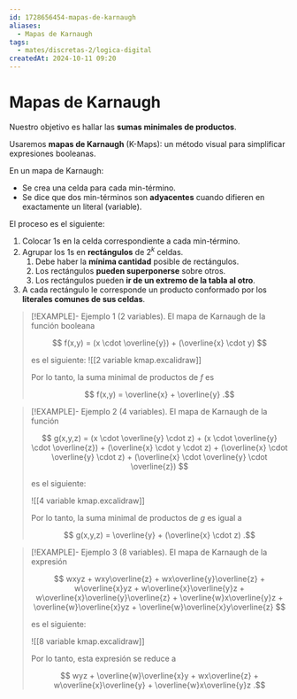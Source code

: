 ```yaml
---
id: 1728656454-mapas-de-karnaugh
aliases:
  - Mapas de Karnaugh
tags:
  - mates/discretas-2/logica-digital
createdAt: 2024-10-11 09:20
---
```


# Mapas de Karnaugh

Nuestro objetivo es hallar las **sumas minimales de productos**.

Usaremos **mapas de Karnaugh** (K-Maps): un método visual para simplificar expresiones booleanas.

En un mapa de Karnaugh:

- Se crea una celda para cada min-término.
- Se dice que dos min-términos son **adyacentes** cuando difieren en exactamente un literal (variable).

El proceso es el siguiente:

1. Colocar $1$s en la celda correspondiente a cada min-término.
2. Agrupar los $1$s en **rectángulos** de $2^k$ celdas.
   1. Debe haber la **mínima cantidad** posible de rectángulos.
   2. Los rectángulos **pueden superponerse** sobre otros.
   3. Los rectángulos pueden **ir de un extremo de la tabla al otro**.
3. A cada rectángulo le corresponde un producto conformado por los **literales comunes de sus celdas**.

> [!EXAMPLE]- Ejemplo 1 (2 variables).
> El mapa de Karnaugh de la función booleana
> 
> $$
> f(x,y) = (x \cdot \overline{y}) + (\overline{x} \cdot y)
> $$
> 
> es el siguiente:
> ![[2 variable kmap.excalidraw]]
> 
> Por lo tanto, la suma minimal de productos de $f$ es
> 
> $$
> f(x,y) = \overline{x} + \overline{y}
> .$$

> [!EXAMPLE]- Ejemplo 2 (4 variables).
> El mapa de Karnaugh de la función
> 
> $$
> g(x,y,z) = (x \cdot \overline{y} \cdot z) + (x \cdot \overline{y} \cdot \overline{z}) + (\overline{x} \cdot y \cdot z) + (\overline{x} \cdot \overline{y} \cdot z) + (\overline{x} \cdot \overline{y} \cdot \overline{z})
> $$
> 
> es el siguiente:
> 
> ![[4 variable kmap.excalidraw]]
> 
> Por lo tanto, la suma minimal de productos de $g$ es igual a
> 
> $$
> g(x,y,z) = \overline{y} + (\overline{x} \cdot z)
> .$$

> [!EXAMPLE]- Ejemplo 3 (8 variables).
> El mapa de Karnaugh de la expresión
> 
> $$
> wxyz + wxy\overline{z} + wx\overline{y}\overline{z} + w\overline{x}yz + w\overline{x}\overline{y}z + w\overline{x}\overline{y}\overline{z} + \overline{w}x\overline{y}z + \overline{w}\overline{x}yz + \overline{w}\overline{x}y\overline{z}
> $$
> 
> es el siguiente:
> 
> ![[8 variable kmap.excalidraw]]
> 
> Por lo tanto, esta expresión se reduce a
> 
> $$
> wyz + \overline{w}\overline{x}y + wx\overline{z} + w\overline{x}\overline{y} + \overline{w}x\overline{y}z
> .$$
